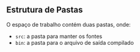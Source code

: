## Estrutura de Pastas

O espaço de trabalho contém duas pastas, onde:

- `src`: a pasta para manter os fontes
- `bin`: a pasta para o arquivo de saída compilado

